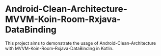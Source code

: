 # Android-Clean-Architecture-MVVM-Koin-Room-Rxjava-DataBinding
This project aims to demonstrate the usage of Android-Clean-Architecture with MVVM-Koin-Room-Rxjava-DataBinding in Kotlin.
